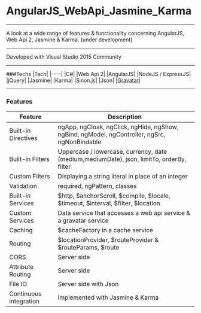 # AngularJS_WebApi_Jasmine_Karma

---

A look at a wide range of features & functionality concerning AngularJS, Web Api 2, Jasmine & Karma. (under development)

---

Developed with Visual Studio 2015 Community

---

###Techs
|Tech|
|----|
|C#|
|Web Api 2|
|AngularJS|
|NodeJS / ExpressJS|
|jQuery|
|Jasmine|
|Karma|
|Sinon.js|
|Json|
|[Gravatar](https://en.gravatar.com/)|

---

### Features
|Feature|Description|
|-------|-----------|
|Built-in Directives|ngApp, ngCloak, ngClick, ngHide, ngShow, ngBind, ngModel, ngController, ngSrc, ngNonBindable|
|Built-in Filters|Uppercase / lowercase, currency, date (medium,mediumDate), json, limitTo, orderBy, filter|
|Custom Filters| Displaying a string literal in place of an integer|
|Validation|required, ngPattern, classes|
|Built-in Services|$http, $anchorScroll, $compile, $locale, $timeout, $interval, $filter, $location|
|Custom Services|Data service that accesses a web api service & a gravatar service|
|Caching| $cacheFactory in a cache service|
|Routing| $locationProvider, $routeProvider & $routeParams, $route|
|CORS| Server side |
|Attribute Routing| Server side |
|File IO| Server side with Json |
|Continuous integration| Implemented with Jasmine & Karma|
